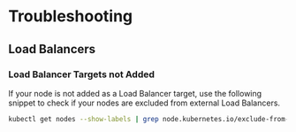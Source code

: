 # Troubleshooting

## Load Balancers

### Load Balancer Targets not Added

If your node is not added as a Load Balancer target, use the following snippet to check if your nodes are excluded from external Load Balancers.

```bash
kubectl get nodes --show-labels | grep node.kubernetes.io/exclude-from-external-load-balancers
```
